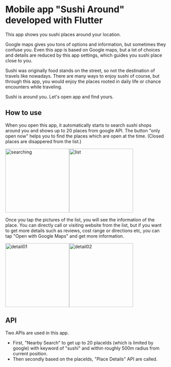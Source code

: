 # Mobile app "Sushi Around" developed with Flutter

This app shows you sushi places around your location.

Google maps gives you tons of options and information, but sometimes they confuse you. Even this app is based on Google maps, but a lot of choices and details are reduced by this app settings, which guides you sushi place close to you. 

Sushi was originally food stands on the street, so not the destination of travels like nowadays. There are many ways to enjoy sushi of course, but through this app, you would enjoy the places rooted in daily life or chance encounters while traveling.

Sushi is around you. Let's open app and find yours.


## How to use

When you open this app, it automatically starts to search sushi shops around you and shows up to 20 places from google API.
The button "only open now" helps you to find the places which are open at the time. (Closed places are disappered from the list.)

<img width="200" alt="searching" src="https://user-images.githubusercontent.com/61837814/190010985-1194cb2e-d4e6-42c6-855c-f0f37458adb6.png"><img width="200" alt="list" src="https://user-images.githubusercontent.com/61837814/190010877-e0280614-4cb4-442c-9604-eae6a0b86774.png">


Once you tap the pictures of the list, you will see the information of the place. You can directly call or visiting website from the list, but if you want to get more details such as reviews, cost range or directions etc, you can tap "Open with Google Maps" and get more information.

<img width="200" alt="detail01" src="https://user-images.githubusercontent.com/61837814/190010924-2f23fa4d-a0f1-4e10-9040-f392f000389b.png"><img width="200" alt="detail02" src="https://user-images.githubusercontent.com/61837814/190010956-8fc8c3e5-6ff9-4f36-b812-2cc2143143fe.png">


## API

Two APIs are used in this app.
- First, "Nearby Search" to get up to 20 placeIds (which is limited by google) with keyword of "sushi" and within roughly 500m radius from current position.
- Then secondly based on the placeIds, "Place Details" API are called.


